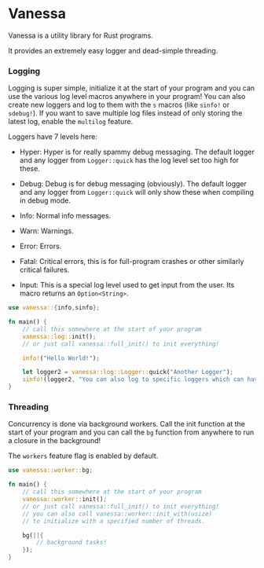 # Vanessa

Vanessa is a utility library for Rust programs.

It provides an extremely easy logger and dead-simple threading.

### Logging

Logging is super simple, initialize it at the start of your program
and you can use the various log level macros anywhere in your program!
You can also create new loggers and log to them with the `s` macros
(like `sinfo!` or `sdebug!`). If you want to save multiple log files
instead of only storing the latest log, enable the `multilog` feature.

Loggers have 7 levels here:

- Hyper: Hyper is for really spammy debug messaging. The default logger
and any logger from `Logger::quick` has the log level set too high
for these.

- Debug: Debug is for debug messaging (obviously). The default logger
and any logger from `Logger::quick` will only show these when compiling
in debug mode.

- Info: Normal info messages.

- Warn: Warnings.

- Error: Errors.

- Fatal: Critical errors, this is for full-program crashes or other
similarly critical failures.

- Input: This is a special log level used to get input from the user.
Its macro returns an `Option<String>`.

```rust
use vanessa::{info,sinfo};

fn main() {
    // call this somewhere at the start of your program
    vanessa::log::init();
    // or just call vanessa::full_init() to init everything!

    info!("Hello World!");

    let logger2 = vanessa::log::Logger::quick("Another Logger");
    sinfo!(logger2, "You can also log to specific loggers which can have their own log levels!");
}
```

### Threading

Concurrency is done via background workers. Call the init function
at the start of your program and you can call the `bg` function from
anywhere to run a closure in the background!

The `workers` feature flag is enabled by default.

```rust
use vanessa::worker::bg;

fn main() {
    // call this somewhere at the start of your program
    vanessa::worker::init();
    // or just call vanessa::full_init() to init everything!
    // you can also call vanessa::worker::init_with(usize)
    // to initialize with a specified number of threads.

    bg(||{
        // background tasks!
    });
}
```
